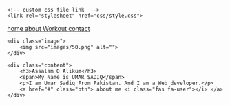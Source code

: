 <!DOCTYPE html>
<html lang="en">
<head>
    <meta charset="UTF-8">
    <meta http-equiv="X-UA-Compatible" content="IE=edge">
    <meta name="viewport" content="width=device-width, initial-scale=1.0">
    <title>home</title>
    <!-- font awesome cdn link  -->
    <link rel="stylesheet" href="https://cdnjs.cloudflare.com/ajax/libs/font-awesome/5.15.4/css/all.min.css">

    <!-- custom css file link  -->
    <link rel="stylesheet" href="css/style.css">

</head>
<body>
    
<!-- navbar section starts  -->

<nav class="navbar">
    <a href="home.html"> <i class="fas fa-home"></i> <span>home</span> </a>
    <a href="about.html"> <i class="fas fa-user"></i> <span>about</span> </a>
    <a href="workout.html"> <i class="fas fa-briefcase"></i> <span>Workout</span> </a>
    <a href="contact.html"> <i class="fas fa-address-book"></i> <span>contact</span> </a>
</nav>

<!-- navbar section ends -->

<!-- home section starts  -->

<section class="home">

    <div class="image">
        <img src="images/50.png" alt="">
    </div>

    <div class="content">
        <h3>Assalam O Alikum</h3>
        <span>My Name is UMAR SADIQ</span>
        <p>I am Umar Sadiq From Pakistan. And I am a Web developer.</p>
        <a href="#" class="btn"> about me <i class="fas fa-user"></i> </a>
    </div>

</section>

<!-- home section ends -->

</body>
</html>
